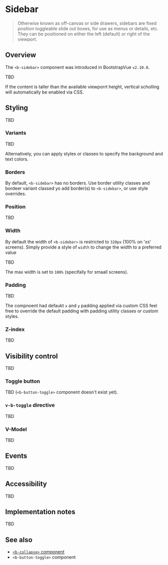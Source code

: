 # Sidebar

> Otherwise known as off-canvas or side drawers, sidebars are fixed position toggleable slide out
> boxes, for use as menus or details, etc. They can be positioned on either the left (default) or
> right of the viewport.


## Overview

The `<b-sidebar>` component was introduced in BootstrapVue `v2.10.0`.

TBD

If the content is taller than the available viewporrt height, vertical scholling will automatically
be enabled via CSS.

## Styling

TBD

### Variants

TBD

Alternatively, you can apply styles or classes to specify the background and text colors.

### Borders

By default, `<b-sidebar>` has no borders.  Use border utility classes and bordeer variant classed
yo add border(s) to `<b-sidebar>`, or use style overrides.

### Position

TBD

### Width

By default the width of `<b-sidebar>` is restricted to `320px` (100% on 'xs' screens). Simply
provide a style of `width` to change the width to a preferred value

TBD

The max width is set to `100%` (specifally for smaall screens).

### Padding

TBD

The compnoent had defaukt `x` and `y` padding applied via custom CSS feel free to override the
default padding with padding utility classes or custom styles.

### Z-index

TBD

## Visibility control

TBD

### Toggle button

TBD (`<b-button-toggle>` component doesn't exist yet).

### `v-b-toggle` directive

TBD

### V-Model

TBD

## Events

TBD

## Accessibility

TBD

## Implementation notes

TBD

## See also

- [`<b-collapse>` component](/docs/components/collapse)
- `<b-button-toggle>` component

